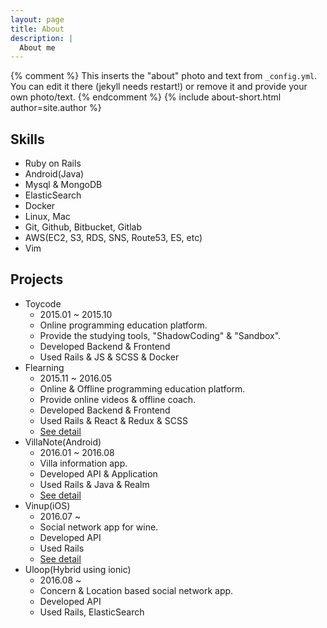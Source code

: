 ```yaml
---
layout: page
title: About
description: |
  About me
---
```


{% comment %}
  This inserts the "about" photo and text from `_config.yml`.
  You can edit it there (jekyll needs restart!) or remove it and provide your own photo/text.
{% endcomment %}
{% include about-short.html author=site.author %}

## Skills

* Ruby on Rails
* Android(Java)
* Mysql & MongoDB
* ElasticSearch
* Docker
* Linux, Mac
* Git, Github, Bitbucket, Gitlab
* AWS(EC2, S3, RDS, SNS, Route53, ES, etc)
* Vim

## Projects

* Toycode
  - 2015.01 ~ 2015.10
  - Online programming education platform.
  - Provide the studying tools, "ShadowCoding" & "Sandbox".
  - Developed Backend & Frontend
  - Used Rails & JS & SCSS & Docker
* Flearning
  - 2015.11 ~ 2016.05
  - Online & Offline programming education platform.
  - Provide online videos & offline coach.
  - Developed Backend & Frontend
  - Used Rails & React & Redux & SCSS
  - [See detail](http://www.flearning.net)
* VillaNote(Android)
  - 2016.01 ~ 2016.08
  - Villa information app.
  - Developed API & Application
  - Used Rails & Java & Realm
  - [See detail](https://play.google.com/store/apps/details?id=com.plurry.villanote)
* Vinup(iOS)
  - 2016.07 ~
  - Social network app for wine.
  - Developed API
  - Used Rails
  - [See detail](http://www.vinup.co.kr)
* Uloop(Hybrid using ionic)
  - 2016.08 ~
  - Concern & Location based social network app.
  - Developed API
  - Used Rails, ElasticSearch


